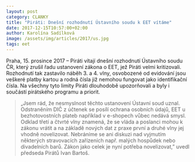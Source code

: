 ```yaml
---
layout: post
category: CLANKY
title: "Piráti: Dnešní rozhodnutí Ústavního soudu k EET vítáme"
date: 2017-12-15T10:57:00+02:00
author: Karolína Sadílková
image: /assets/img/articles/2017/us.jpg
tags: eet
---
```


Praha, 15. prosince 2017 – Piráti vítají dnešní rozhodnutí Ústavního soudu ČR, který zrušil řadu ustanovení zákona o EET, jež Piráti velmi kritizovali. Rozhodnutí tak zastavilo náběh 3. a 4. vlny, osvobozené od evidování jsou veškeré platby kartou a rodná čísla již nemohou fungovat jako identifikační čísla. Na všechny tyto limity Piráti dlouhodobě upozorňovali a byly i součástí pirátského programu a priorit. 

> „Jsem rád, že nesmyslnost těchto ustanovení Ústavní soud uznal. Odstraněním DIČ z účtenek se posílí ochrana osobních údajů, EET u bezhotovostních plateb například v e-shopech vůbec nedává smysl. Odklad třetí a čtvrté vlny znamená, že se vláda a poslanci mohou k zákonu vrátit a na základě nových dat z praxe první a druhé vlny jej vhodně novelizovat. Nebráníme se ani diskuzi nad vyjmutím některých stravovacích zařízeních např. malých hospůdek nebo divadelních barů. Zákon jako celek je nyní potřeba novelizovat,” uvedl předseda Pirátů Ivan Bartoš. 
